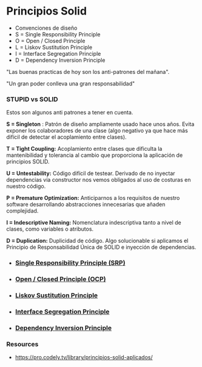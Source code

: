 # Principios Solid

* Convenciones de diseño
* S = Single Responsibility Principle
* O = Open / Closed Principle
* L = Liskov Sustitution Principle
* I = Interface Segregation Principle
* D = Dependency Inversion Principle


"Las buenas practicas de hoy son los anti-patrones del mañana".

"Un gran poder conlleva una gran responsabilidad"

### STUPID vs SOLID

Estos son algunos anti patrones a tener en cuenta.

**S = Singleton** : Patrón de diseño ampliamente usado hace unos años. Evita exponer los colaboradores de una clase (algo negativo ya que hace más difícil de detectar el acoplamiento entre clases).

**T = Tight Coupling:** Acoplamiento entre clases que dificulta la mantenibilidad y tolerancia al cambio que proporciona la aplicación de principios SOLID.

**U = Untestability:** Código difícil de testear. Derivado de no inyectar dependencias vía constructor nos vemos obligados al uso de costuras en nuestro código.

**P = Premature Optimization:** Anticiparnos a los requisitos de nuestro software desarrollando abstracciones innecesarias que añaden complejidad.

**I = Indescriptive Naming:** Nomenclatura indescriptiva tanto a nivel de clases, como variables o atributos.

**D = Duplication:**  Duplicidad de código. Algo solucionable si aplicamos el Principio de Responsabilidad Única de SOLID e inyección de dependencias.

* ### [Single Responsibility Principle (SRP)](SRP.md)
* ### [Open / Closed Principle (OCP)](OCP.md)
* ### [Liskov Sustitution Principle](LSP.md)
* ### [Interface Segregation Principle](ISP.md)
* ### [Dependency Inversion Principle](DIP.md)

### Resources
* https://pro.codely.tv/library/principios-solid-aplicados/
  